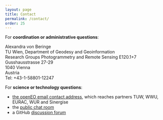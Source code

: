 ```yaml
---
layout: page
title: Contact
permalink: /contact/
order: 25
---
```


For **coordination or administrative questions**:

Alexandra von Beringe<br />
TU Wien, Department of Geodesy and Geoinformation<br />
Research Groups Photogrammetry and Remote Sensing E120.1+7<br />
Gusshausstrasse 27-29<br />
1040 Vienna<br />
Austria<br />
Tel: +43-1-58801-12247


For **science or technology questions**:
* <a href="mailto:openeo@list.tuwien.ac.at">the openEO email contact address</a>, which reaches partners TUW, WWU, EURAC, WUR and Sinergise
* the [public chat room](https://openeo-chat.eodc.eu/channel/public)
* a GitHub [discussion forum](https://github.com/Open-EO/discuss/issues)